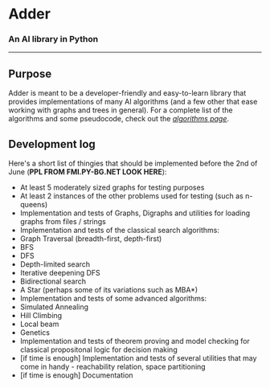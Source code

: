 # Adder
### An AI library in Python
---------
## Purpose
Adder is meant to be a developer-friendly and easy-to-learn library that provides implementations of many AI algorithms (and a few other that ease working with graphs and trees in general). For a complete list of the algorithms and some pseudocode, check out the *[algorithms page][algos]*.

## Development log
Here's a short list of thingies that should be implemented before the 2nd of June (**PPL FROM FMI.PY-BG.NET LOOK HERE**):

* At least 5 moderately sized graphs for testing purposes
* At least 2 instances of the other problems used for testing (such as n-queens)
* Implementation and tests of Graphs, Digraphs and utilities for loading graphs from files / strings
* Implementation and tests of the classical search algorithms: 
 * Graph Traversal (breadth-first, depth-first)
 * BFS
 * DFS
 * Depth-limited search
 * Iterative deepening DFS
 * Bidirectional search
 * A Star (perhaps some of its variations such as MBA*)
* Implementation and tests of some advanced algorithms: 
 * Simulated Annealing
 * Hill Climbing
 * Local beam
 * Genetics
* Implementation and tests of theorem proving and model checking for classical propositonal logic for decision making
* [if time is enough] Implementation and tests of several utilities that may come in handy - reachability relation, space partitioning
* [if time is enough] Documentation

[algos]: algorithms.md
